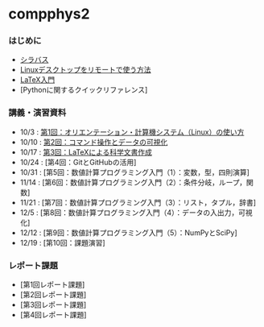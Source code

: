 # compphys2

### はじめに
* [シラバス](https://kdb.tsukuba.ac.jp/syllabi/2025/FCC2345/jpn/0)
* [Linuxデスクトップをリモートで使う方法](./vnc/vnc.pdf)
* [LaTeX入門](./intro_latex/introduction_latex.pdf)
* [Pythonに関するクイックリファレンス][](./quick_ref_python/quick_ref_python.pdf)

### 講義・演習資料
* 10/3  : [第1回：オリエンテーション・計算機システム（Linux）の使い方](lecture1/lecture_material_1.pdf)
* 10/10 : [第2回：コマンド操作とデータの可視化](lecture2/lecture_material_2.pdf)
* 10/17 : [第3回：LaTeXによる科学文書作成](lecture3/lecture_material_3.pdf)
* 10/24 : [第4回：GitとGitHubの活用][](lecture4/lecture_material_4.pdf)
* 10/31 : [第5回：数値計算プログラミング入門（1）：変数，型，四則演算][](lecture5/lecture_material_5.pdf)
* 11/14 : [第6回：数値計算プログラミング入門（2）：条件分岐，ループ，関数][](lecture6/lecture_material_6.pdf)
* 11/21 : [第7回：数値計算プログラミング入門（3）：リスト，タプル，辞書][](lecture7/lecture_material_7.pdf)
* 12/5  : [第8回：数値計算プログラミング入門（4）：データの入出力，可視化][](lecture8/lecture_material_8.pdf)
* 12/12 : [第9回：数値計算プログラミング入門（5）：NumPyとSciPy][](lecture9/lecture_material_9.pdf)
* 12/19 : [第10回：課題演習][](lecture10/lecture_material_10.pdf)

### レポート課題
* [第1回レポート課題][](lecture4/report1.pdf)
* [第2回レポート課題][](lecture6/report2.pdf)
* [第3回レポート課題][](lecture8/report3.pdf)
* [第4回レポート課題][](lecture10/report4.pdf)
